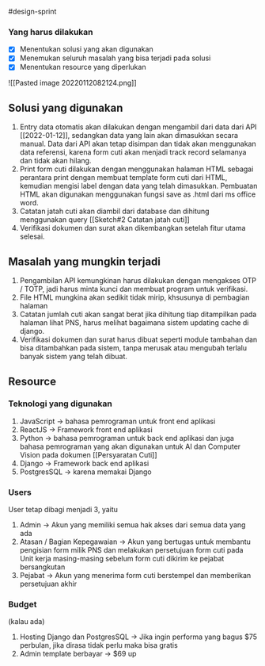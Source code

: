 #design-sprint 

### Yang harus dilakukan
- [x] Menentukan solusi yang akan digunakan
- [x] Menemukan seluruh masalah yang bisa terjadi pada solusi
- [x] Menentukan resource yang diperlukan

![[Pasted image 20220112082124.png]]

## Solusi yang digunakan
1. Entry data otomatis akan dilakukan dengan mengambil dari data dari API [[2022-01-12]], sedangkan data yang lain akan dimasukkan secara manual. Data dari API akan tetap disimpan dan tidak akan menggunakan data referensi, karena form cuti akan menjadi track record selamanya dan tidak akan hilang.
2. Print form cuti dilakukan dengan menggunakan halaman HTML sebagai perantara print dengan membuat template form cuti dari HTML, kemudian mengisi label dengan data yang telah dimasukkan. Pembuatan HTML akan digunakan menggunakan fungsi save as .html dari ms office word. 
3. Catatan jatah cuti akan diambil dari database dan dihitung menggunakan query [[Sketch#2 Catatan jatah cuti]]
4. Verifikasi dokumen dan surat akan dikembangkan setelah fitur utama selesai.

## Masalah yang mungkin terjadi
1. Pengambilan API kemungkinan harus dilakukan dengan mengakses OTP / TOTP, jadi harus minta kunci dan membuat program untuk verifikasi.
2. File HTML mungkina akan sedikit tidak mirip, khsusunya di pembagian halaman
3. Catatan jumlah cuti akan sangat berat jika dihitung tiap ditampilkan pada halaman lihat PNS, harus melihat bagaimana sistem updating cache di django.
4. Verifikasi dokumen dan surat harus dibuat seperti module tambahan dan bisa ditambahkan pada sistem, tanpa merusak atau mengubah terlalu banyak sistem yang telah dibuat.

## Resource
### Teknologi yang digunakan
1. JavaScript -> bahasa pemrograman untuk front end aplikasi
2. ReactJS -> Framework front end aplikasi
3. Python -> bahasa pemrograman untuk back end aplikasi dan juga bahasa pemrograman yang akan digunakan untuk AI dan Computer Vision pada dokumen [[Persyaratan Cuti]]
4. Django -> Framework back end aplikasi
5. PostgresSQL -> karena memakai Django

### Users
User tetap dibagi menjadi 3, yaitu
1. Admin -> Akun yang memiliki semua hak akses dari semua data yang ada
2. Atasan / Bagian Kepegawaian -> Akun yang bertugas untuk membantu pengisian form milik PNS dan melakukan persetujuan form cuti pada Unit kerja masing-masing sebelum form cuti dikirim ke pejabat bersangkutan
3. Pejabat -> Akun yang menerima form cuti berstempel dan memberikan persetujuan akhir

### Budget
(kalau ada)

1. Hosting Django dan PostgresSQL -> Jika ingin performa yang bagus $75 perbulan, jika dirasa tidak perlu maka bisa gratis
2. Admin template berbayar -> $69 up


